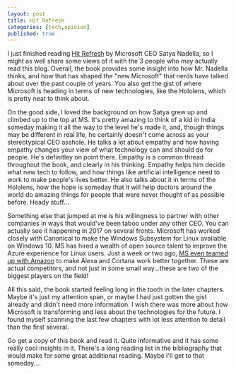 ```yaml
---
layout: post
title: Hit Refresh
categories: [tech,opinion]
published: true
---
```


I just finished reading [Hit Refresh](http://a.co/a1g36Bp) by Microsoft CEO Satya Nadella, so I might as well share some views of it with the 3 people who may actually read this blog.   Overall, the book provides some insight into how Mr. Nadella thinks, and how that has shaped the "new Microsoft" that nerds have talked about over the past couple of years.  You also get the gist of where Microsoft is heading in terms of new technologies, like the Hololens, which is pretty neat to think about.

On the good side, I loved the background on how Satya grew up and climbed up to the top at MS.  It's pretty amazing to think of a kid in India someday making it all the way to the level he's made it, and, though things may be different in real life, he certainly doesn't come across as your stereotypical CEO asshole.  He talks a lot about empathy and how having empathy changes your view of what technology can and should do for people.  He's definitley on point there.  Empathy is a common thread throughout the book, and clearly in his thinking.   Empathy helps him decide what new tech to follow, and how things like artificial intelligence need to work to make people's lives better.  He also talks about it in terms of the Hololens, how the hope is someday that it will help doctors around the world do amazing things for people that were never thought of as possible before.  Heady stuff...

Something else that jumped at me is his willingness to partner with other companies in ways that would've been taboo under any other CEO.  You can actually see it happening in 2017 on several fronts.  Microsoft has worked closely with Canonical to make the Windows Subsystem for Linux available on Windows 10.   MS has hired a wealth of open source talent to improve the Azure experience for Linux users.  Just a week or two ago, [MS even teamed up with Amazon](http://www.businessinsider.com/amazon-alexa-and-microsoft-cortana-how-it-works-and-why-2017-8/) to make Alexa and Cortana work better together.   These are actual competitors, and not just in some small way...these are two of the biggest players on the field!

All this said, the book started feeling long in the tooth in the later chapters.  Maybe it's just my attention span, or maybe I had just gotten the gist already and didn't need more information.   I wish there was more about how Microsoft is transforming and less about the technologies for the future.  I found myself scanning the last few chapters with lot less attention to detail than the first several.   

Go get a copy of this book and read it.  Quite informative and it has some really cool insights in it.   There's a long reading list in the bibliography that would make for some great additional reading.   Maybe I'll get to that someday....
